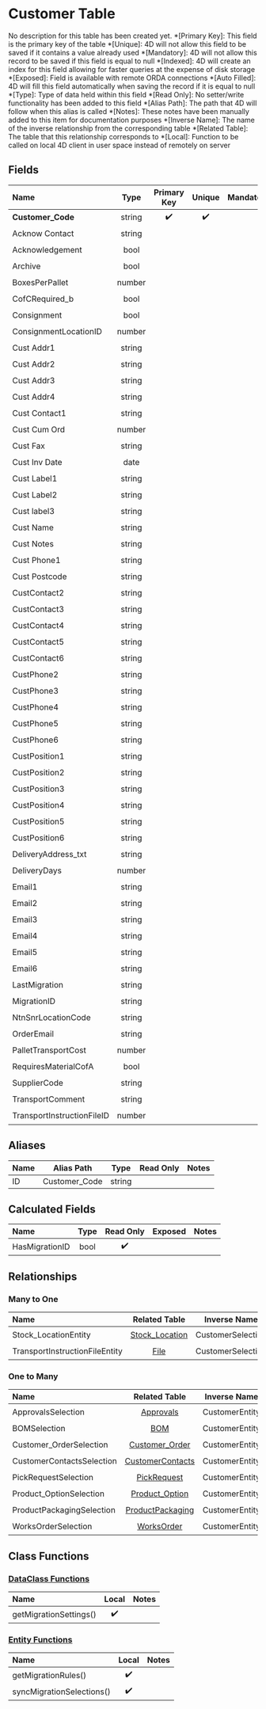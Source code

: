 ﻿# Customer Table
No description for this table has been created yet.
*[Primary Key]: This field is the primary key of the table
*[Unique]: 4D will not allow this field to be saved if it contains a value already used
*[Mandatory]: 4D will not allow this record to be saved if this field is equal to null
*[Indexed]: 4D will create an index for this field allowing for faster queries at the expense of disk storage
*[Exposed]: Field is available with remote ORDA connections
*[Auto Filled]: 4D will fill this field automatically when saving the record if it is equal to null
*[Type]: Type of data held within this field
*[Read Only]: No setter/write functionality has been added to this field
*[Alias Path]: The path that 4D will follow when this alias is called
*[Notes]: These notes have been manually added to this item for documentation purposes
*[Inverse Name]: The name of the inverse relationship from the corresponding table
*[Related Table]: The table that this relationship corresponds to
*[Local]: Function to be called on local 4D client in user space instead of remotely on server
## Fields

|Name|Type|Primary Key|Unique|Mandatory|Indexed|Exposed|Auto Filled|Notes|
|:---|:---:|:---:|:---:|:---:|:---:|:---:|:---:|:---:|
|**Customer_Code**|string|✔️|✔️||✔️|✔️|||
|Acknow Contact|string|||||✔️|||
|Acknowledgement|bool|||||✔️|||
|Archive|bool||||✔️|✔️|||
|BoxesPerPallet|number|||||✔️|||
|CofCRequired_b|bool|||||✔️|||
|Consignment|bool||||✔️|✔️|||
|ConsignmentLocationID|number||||✔️|✔️|||
|Cust Addr1|string|||||✔️|||
|Cust Addr2|string|||||✔️|||
|Cust Addr3|string||||✔️|✔️|||
|Cust Addr4|string|||||✔️|||
|Cust Contact1|string|||||✔️|||
|Cust Cum Ord|number|||||✔️|||
|Cust Fax|string|||||✔️|||
|Cust Inv Date|date|||||✔️|||
|Cust Label1|string|||||✔️|||
|Cust Label2|string|||||✔️|||
|Cust label3|string|||||✔️|||
|Cust Name|string|||||✔️|||
|Cust Notes|string|||||✔️|||
|Cust Phone1|string|||||✔️|||
|Cust Postcode|string|||||✔️|||
|CustContact2|string|||||✔️|||
|CustContact3|string|||||✔️|||
|CustContact4|string|||||✔️|||
|CustContact5|string|||||✔️|||
|CustContact6|string|||||✔️|||
|CustPhone2|string|||||✔️|||
|CustPhone3|string|||||✔️|||
|CustPhone4|string|||||✔️|||
|CustPhone5|string|||||✔️|||
|CustPhone6|string|||||✔️|||
|CustPosition1|string|||||✔️|||
|CustPosition2|string|||||✔️|||
|CustPosition3|string|||||✔️|||
|CustPosition4|string|||||✔️|||
|CustPosition5|string|||||✔️|||
|CustPosition6|string|||||✔️|||
|DeliveryAddress_txt|string|||||✔️|||
|DeliveryDays|number|||||✔️|||
|Email1|string|||||✔️|||
|Email2|string|||||✔️|||
|Email3|string|||||✔️|||
|Email4|string|||||✔️|||
|Email5|string|||||✔️|||
|Email6|string|||||✔️|||
|LastMigration|string|||||✔️|||
|MigrationID|string||||✔️|✔️|||
|NtnSnrLocationCode|string||||✔️|✔️|||
|OrderEmail|string|||||✔️|||
|PalletTransportCost|number|||||✔️|||
|RequiresMaterialCofA|bool|||||✔️|||
|SupplierCode|string|||||✔️|||
|TransportComment|string|||||✔️|||
|TransportInstructionFileID|number|||||✔️|||

## Aliases

|Name|Alias Path|Type|Read Only|Notes|
|:---|:---:|:---:|:---:|:---:|
|ID|Customer_Code|string|||

## Calculated Fields

|Name|Type|Read Only|Exposed|Notes|
|:---|:---:|:---:|:---:|:---:|
|HasMigrationID|bool|✔️|||

## Relationships
### Many to One

|Name|Related Table|Inverse Name|Exposed|Notes|
|:---|:---:|:---:|:---:|:---:|
|Stock_LocationEntity|[Stock_Location](Stock_Location.md)|CustomerSelection|✔️||
|TransportInstructionFileEntity|[File](File.md)|CustomerSelection|✔️||

### One to Many

|Name|Related Table|Inverse Name|Exposed|Notes|
|:---|:---:|:---:|:---:|:---:|
|ApprovalsSelection|[Approvals](Approvals.md)|CustomerEntity|✔️||
|BOMSelection|[BOM](BOM.md)|CustomerEntity|✔️||
|Customer_OrderSelection|[Customer_Order](Customer_Order.md)|CustomerEntity|✔️||
|CustomerContactsSelection|[CustomerContacts](CustomerContacts.md)|CustomerEntity|✔️||
|PickRequestSelection|[PickRequest](PickRequest.md)|CustomerEntity|✔️||
|Product_OptionSelection|[Product_Option](Product_Option.md)|CustomerEntity|✔️||
|ProductPackagingSelection|[ProductPackaging](ProductPackaging.md)|CustomerEntity|✔️||
|WorksOrderSelection|[WorksOrder](WorksOrder.md)|CustomerEntity|✔️||

## Class Functions

### [DataClass Functions](https://github.com/synthotec/SynthoTec-4D/blob/main/Project/Sources/Classes/Customer.4dm)

|Name|Local|Notes|
|:---|:---:|:---:|
|getMigrationSettings()|✔️||

### [Entity Functions](https://github.com/synthotec/SynthoTec-4D/blob/main/Project/Sources/Classes/CustomerEntity.4dm)

|Name|Local|Notes|
|:---|:---:|:---:|
|getMigrationRules()|✔️||
|syncMigrationSelections()|✔️||